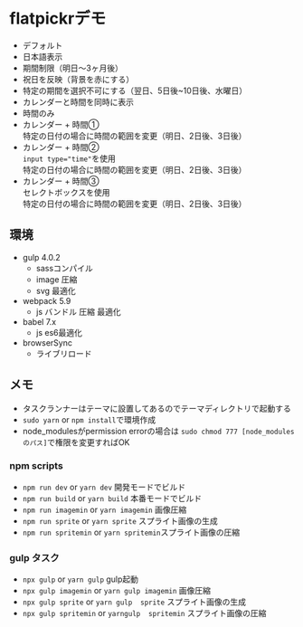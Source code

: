 # flatpickrデモ

- デフォルト
- 日本語表示
- 期間制限（明日〜3ヶ月後）
- 祝日を反映（背景を赤にする）
- 特定の期間を選択不可にする（翌日、5日後~10日後、水曜日）
- カレンダーと時間を同時に表示
- 時間のみ
- カレンダー + 時間①<br>
特定の日付の場合に時間の範囲を変更（明日、2日後、3日後）
- カレンダー + 時間②<br>
`input type="time"`を使用<br>
特定の日付の場合に時間の範囲を変更（明日、2日後、3日後）
- カレンダー + 時間③<br>
セレクトボックスを使用<br>
特定の日付の場合に時間の範囲を変更（明日、2日後、3日後）

## 環境
- gulp 4.0.2
  - sassコンパイル
  - image 圧縮
  - svg 最適化
- webpack 5.9
  - js バンドル 圧縮 最適化
- babel 7.x
  - js es6最適化
- browserSync
  - ライブリロード

## メモ
- タスクランナーはテーマに設置してあるのでテーマディレクトリで起動する
- `sudo yarn` or `npm install`で環境作成
- node_modulesがpermission errorの場合は `sudo chmod 777 [node_modulesのパス]`で権限を変更すればOK

### npm scripts
- `npm run dev` or `yarn dev` 開発モードでビルド
- `npm run build` or `yarn build` 本番モードでビルド
- `npm run imagemin` or `yarn imagemin` 画像圧縮
- `npm run sprite` or `yarn sprite` スプライト画像の生成
- `npm run spritemin` or `yarn spritemin`スプライト画像の圧縮

### gulp タスク
- `npx gulp` or `yarn gulp` gulp起動
- `npx gulp imagemin` or `yarn gulp imagemin` 画像圧縮
- `npx gulp sprite` or `yarn gulp  sprite` スプライト画像の生成
- `npx gulp spritemin` or `yarngulp  spritemin` スプライト画像の圧縮
